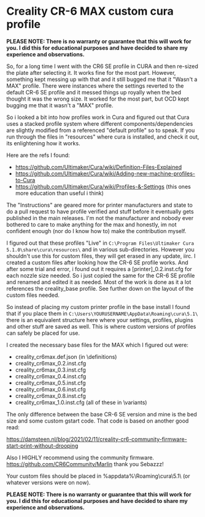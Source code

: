 # Creality CR-6 MAX custom cura profile

**PLEASE NOTE: There is no warranty or guarantee that this will work for you. I did this for educational purposes and have decided to share my experience and observations.**

So, for a long time I went with the CR6 SE profile in CURA and then re-sized the plate after selecting it. 
It works fine for the most  part. However, something kept messing up with that and it still bugged me that it "Wasn't a MAX" profile. There were instances where the settings reverted to the default CR-6 SE profile and it messed things up royally when the bed thought it was the wrong size. It worked for the most part, but OCD kept bugging me that it wasn't a "MAX" profile. 

So i looked a bit into how profiles work in Cura and figured out that Cura uses a stacked profile system where different components/dependencies are slightly modified from a referenced "default profile" so to speak. If you run through the files in "resources" where cura is installed, and check it out, its enlightening how it works.

Here are the refs I found:

- https://github.com/Ultimaker/Cura/wiki/Definition-Files-Explained
- https://github.com/Ultimaker/Cura/wiki/Adding-new-machine-profiles-to-Cura
- https://github.com/Ultimaker/Cura/wiki/Profiles-&-Settings (this ones more education than useful i think)

The "Instructions" are geared more for printer manufacturers and state to do a pull request to have profile verified and stuff before it eventually gets published in the main releases. I'm not the manufacturer and nobody ever bothered to care to make anything for the max and honestly, im not confident enough (nor do I know how to) make the contribution myself.

I figured out that these profiles "Live" in `C:\Program Files\Ultimaker Cura 5.1.0\share\cura\resources\` and in various sub-directories. However you shouldn't use this for custom files, they will get erased in any update, iirc. 
I created a custom files after looking how the CR-6 SE profile works. And after some trial and error, i found out it requires a [printer]_0.2.inst.cfg for each nozzle size needed. So i just copied the same for the CR-6 SE profile and renamed and edited it as needed. Most of the work is done as it a lot references the creality_base profile. See further down on the layout of the custom files needed.

So instead of placing my custom printer profile in the base install I found that if you place them in `C:\Users\YOURUSERNAME\AppData\Roaming\cura\5.1\` there is an equivalent structure here where your settings, profiles, plugins and other stuff are saved as well. This is where custom versions of profiles can safely be placed for use.

I created the necessary base files for the MAX which I figured out were:

- creality_cr6max.def.json (in \definitions\)
- creality_cr6max_0.2.inst.cfg
- creality_cr6max_0.3.inst.cfg
- creality_cr6max_0.4.inst.cfg
- creality_cr6max_0.5.inst.cfg
- creality_cr6max_0.6.inst.cfg
- creality_cr6max_0.8.inst.cfg
- creality_cr6max_1.0.inst.cfg
(all of these in \variants\)

The only difference between the base CR-6 SE version and mine is the bed size and some custom gstart code. That code is based on another good read: 

https://damsteen.nl/blog/2021/02/11/creality-cr6-community-firmware-start-print-without-drooping

Also I HIGHLY recommend using the community firmware. https://github.com/CR6Community/Marlin
thank you Sebazzz!

Your custom files should be placed in %appdata%\Roaming\cura\5.1\ (or whatever versions were on now). 

**PLEASE NOTE: There is no warranty or guarantee that this will work for you. I did this for educational purposes and have decided to share my experience and observations.**

